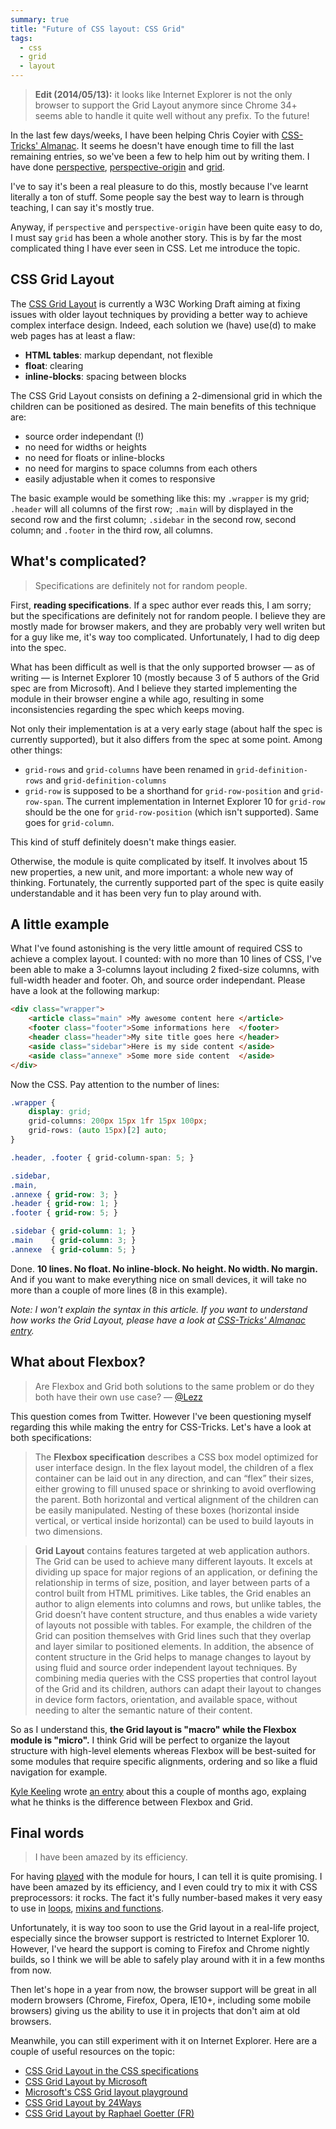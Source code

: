 ```yaml
---
summary: true
title: "Future of CSS layout: CSS Grid"
tags:
  - css
  - grid
  - layout
---
```


> **Edit (2014/05/13):** it looks like Internet Explorer is not the only browser to support the Grid Layout anymore since Chrome 34+ seems able to handle it quite well without any prefix. To the future!

In the last few days/weeks, I have been helping Chris Coyier with [CSS-Tricks' Almanac](http://css-tricks.com/almanac/). It seems he doesn't have enough time to fill the last remaining entries, so we've been a few to help him out by writing them. I have done [perspective](http://css-tricks.com/almanac/properties/p/perspective/), [perspective-origin](http://css-tricks.com/almanac/properties/p/perspective-origin/) and [grid](http://css-tricks.com/almanac/properties/g/grid/).

I've to say it's been a real pleasure to do this, mostly because I've learnt literally a ton of stuff. Some people say the best way to learn is through teaching, I can say it's mostly true.

Anyway, if `perspective` and `perspective-origin` have been quite easy to do, I must say `grid` has been a whole another story. This is by far the most complicated thing I have ever seen in CSS. Let me introduce the topic.

## CSS Grid Layout

The [CSS Grid Layout](http://www.w3.org/TR/css3-grid-layout/) is currently a W3C Working Draft aiming at fixing issues with older layout techniques by providing a better way to achieve complex interface design. Indeed, each solution we (have) use(d) to make web pages has at least a flaw:

* **HTML tables**: markup dependant, not flexible
* **float**: clearing
* **inline-blocks**: spacing between blocks

The CSS Grid Layout consists on defining a 2-dimensional grid in which the children can be positioned as desired. The main benefits of this technique are:

* source order independant (!)
* no need for widths or heights
* no need for floats or inline-blocks
* no need for margins to space columns from each others
* easily adjustable when it comes to responsive

The basic example would be something like this: my `.wrapper` is my grid; `.header` will all columns of the first row; `.main` will by displayed in the second row and the first column; `.sidebar` in the second row, second column; and `.footer` in the third row, all columns.

## What's complicated?

> Specifications are definitely not for random people.

First, **reading specifications**. If a spec author ever reads this, I am sorry; but the specifications are definitely not for random people. I believe they are mostly made for browser makers, and they are probably very well writen but for a guy like me, it's way too complicated. Unfortunately, I had to dig deep into the spec.

What has been difficult as well is that the only supported browser &mdash; as of writing &mdash; is Internet Explorer 10 (mostly because 3 of 5 authors of the Grid spec are from Microsoft). And I believe they started implementing the module in their browser engine a while ago, resulting in some inconsistencies regarding the spec which keeps moving.

Not only their implementation is at a very early stage (about half the spec is currently supported), but it also differs from the spec at some point. Among other things:

* `grid-rows` and `grid-columns` have been renamed in `grid-definition-rows` and `grid-definition-columns`
* `grid-row` is supposed to be a shorthand for `grid-row-position` and `grid-row-span`. The current implementation in Internet Explorer 10 for `grid-row` should be the one for `grid-row-position` (which isn't supported). Same goes for `grid-column`.

This kind of stuff definitely doesn't make things easier.

Otherwise, the module is quite complicated by itself. It involves about 15 new properties, a new unit, and more important: a whole new way of thinking. Fortunately, the currently supported part of the spec is quite easily understandable and it has been very fun to play around with.

## A little example

What I've found astonishing is the very little amount of required CSS to achieve a complex layout. I counted: with no more than 10 lines of CSS, I've been able to make a 3-columns layout including 2 fixed-size columns, with full-width header and footer. Oh, and source order independant. Please have a look at the following markup:

```html
<div class="wrapper">
	<article class="main" >My awesome content here </article>
	<footer class="footer">Some informations here  </footer>
	<header class="header">My site title goes here </header>
	<aside class="sidebar">Here is my side content </aside>
	<aside class="annexe" >Some more side content  </aside>
</div>
```

Now the CSS. Pay attention to the number of lines:

```css
.wrapper {
	display: grid;
	grid-columns: 200px 15px 1fr 15px 100px;
	grid-rows: (auto 15px)[2] auto;
}

.header, .footer { grid-column-span: 5; }

.sidebar,
.main,
.annexe { grid-row: 3; }
.header { grid-row: 1; }
.footer { grid-row: 5; }

.sidebar { grid-column: 1; }
.main    { grid-column: 3; }
.annexe  { grid-column: 5; }
```

Done. **10 lines. No float. No inline-block. No height. No width. No margin.** And if you want to make everything nice on small devices, it will take no more than a couple of more lines (8 in this example).

*Note: I won't explain the syntax in this article. If you want to understand how works the Grid Layout, please have a look at [CSS-Tricks' Almanac entry](http://css-tricks.com/almanac/properties/g/grid/).*

## What about Flexbox?

> Are Flexbox and Grid both solutions to the same problem or do they both have their own use case?
&mdash; [@Lezz](https://twitter.com/Lezz/status/319376112679522304)


This question comes from Twitter. However I've been questioning myself regarding this while making the entry for CSS-Tricks. Let's have a look at both specifications:

> The **Flexbox specification** describes a CSS box model optimized for user interface design. In the flex layout model, the children of a flex container can be laid out in any direction, and can “flex” their sizes, either growing to fill unused space or shrinking to avoid overflowing the parent. Both horizontal and vertical alignment of the children can be easily manipulated. Nesting of these boxes (horizontal inside vertical, or vertical inside horizontal) can be used to build layouts in two dimensions.

> **Grid Layout** contains features targeted at web application authors. The Grid can be used to achieve many different layouts. It excels at dividing up space for major regions of an application, or defining the relationship in terms of size, position, and layer between parts of a control built from HTML primitives.
> Like tables, the Grid enables an author to align elements into columns and rows, but unlike tables, the Grid doesn’t have content structure, and thus enables a wide variety of layouts not possible with tables. For example, the children of the Grid can position themselves with Grid lines such that they overlap and layer similar to positioned elements.
> In addition, the absence of content structure in the Grid helps to manage changes to layout by using fluid and source order independent layout techniques. By combining media queries with the CSS properties that control layout of the Grid and its children, authors can adapt their layout to changes in device form factors, orientation, and available space, without needing to alter the semantic nature of their content.</blockquote>

So as I understand this, **the Grid layout is "macro" while the Flexbox module is "micro".** I think Grid will be perfect to organize the layout structure with high-level elements whereas Flexbox will be best-suited for some modules that require specific alignments, ordering and so like a fluid navigation for example.

[Kyle Keeling](https://twitter.com/kyle_keeling) wrote [an entry](http://www.outsidethebracket.com/understanding-the-difference-between-css3-flexbox-grid-layout/) about this a couple of months ago, explaing what he thinks is the difference between Flexbox and Grid.

## Final words

> I have been amazed by its efficiency.

For having [played](http://codepen.io/HugoGiraudel/pen/2befd6d225b69912af8561f7cb020124) with the module for hours, I can tell it is quite promising. I have been amazed by its efficiency, and I even could try to mix it with CSS preprocessors: it rocks. The fact it's fully number-based makes it very easy to use in [loops](http://codepen.io/HugoGiraudel/pen/fb0e46cde228e5437993ba1305459a22), [mixins and functions](http://codepen.io/HugoGiraudel/pen/aCliz).

Unfortunately, it is way too soon to use the Grid layout in a real-life project, especially since the browser support is restricted to Internet Explorer 10. However, I've heard the support is coming to Firefox and Chrome nightly builds, so I think we will be able to safely play around with it in a few months from now.

Then let's hope in a year from now, the browser support will be great in all modern browsers (Chrome, Firefox, Opera, IE10+, including some mobile browsers) giving us the ability to use it in projects that don't aim at old browsers.

Meanwhile, you can still experiment with it on Internet Explorer. Here are a couple of useful resources on the topic:

* [CSS Grid Layout in the CSS specifications](http://www.w3.org/TR/css3-grid-layout/)
* [CSS Grid Layout by Microsoft](http://msdn.microsoft.com/en-us/library/ie/hh673533(v=vs.85).aspx)
* [Microsoft's CSS Grid layout playground](http://ie.microsoft.com/testdrive/Graphics/hands-on-css3/hands-on_grid.htm)
* [CSS Grid Layout by 24Ways](http://24ways.org/2012/css3-grid-layout/)
* [CSS Grid Layout by Raphael Goetter (FR)](http://www.alsacreations.com/article/lire/1388-css3-grid-layout.html)
